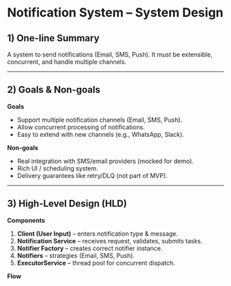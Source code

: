 # Notification System – System Design

## 1) One-line Summary
A system to send notifications (Email, SMS, Push). It must be extensible, concurrent, and handle multiple channels.

---

## 2) Goals & Non-goals
**Goals**
- Support multiple notification channels (Email, SMS, Push).
- Allow concurrent processing of notifications.
- Easy to extend with new channels (e.g., WhatsApp, Slack).

**Non-goals**
- Real integration with SMS/email providers (mocked for demo).
- Rich UI / scheduling system.
- Delivery guarantees like retry/DLQ (not part of MVP).

---

## 3) High-Level Design (HLD)
**Components**
1. **Client (User Input)** – enters notification type & message.  
2. **Notification Service** – receives request, validates, submits tasks.  
3. **Notifier Factory** – creates correct notifier instance.  
4. **Notifiers** – strategies (Email, SMS, Push).  
5. **ExecutorService** – thread pool for concurrent dispatch.  

**Flow**
